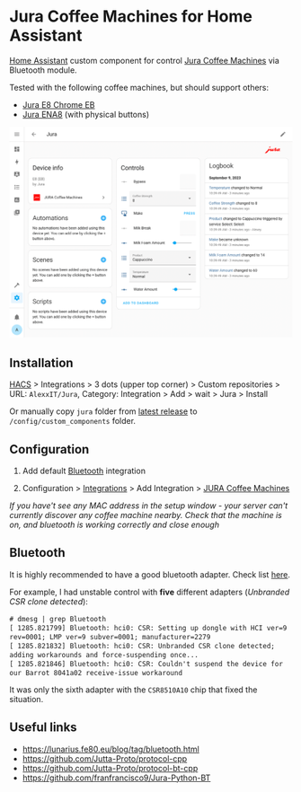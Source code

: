 # Jura Coffee Machines for Home Assistant

[Home Assistant](https://www.home-assistant.io/) custom component for control [Jura Coffee Machines](https://us.jura.com/) via Bluetooth module.

Tested with the following coffee machines, but should support others: 
- [Jura E8 Chrome EB](https://us.jura.com/en/homeproducts/machines/E8-Chrome-NAA-15371)
- [Jura ENA8](https://us.jura.com/en/homeproducts/machines/ENA-8-Metropolitan-Black-NA-15281) (with physical buttons)

![](demo.png)

## Installation

[HACS](https://hacs.xyz/) > Integrations > 3 dots (upper top corner) > Custom repositories > URL: `AlexxIT/Jura`, Category: Integration > Add > wait > Jura > Install

Or manually copy `jura` folder from [latest release](https://github.com/AlexxIT/Jura/releases/latest) to `/config/custom_components` folder.

## Configuration

1. Add default [Bluetooth](https://www.home-assistant.io/integrations/bluetooth/) integration

2. Configuration > [Integrations](https://my.home-assistant.io/redirect/integrations/) > Add Integration > [JURA Coffee Machines](https://my.home-assistant.io/redirect/config_flow_start/?domain=jura)

*If you have't see any MAC address in the setup window - your server can't currently discover any coffee machine nearby. Check that the machine is on, and bluetooth is working correctly and close enough*

## Bluetooth

It is highly recommended to have a good bluetooth adapter. Check list [here](https://www.home-assistant.io/integrations/bluetooth/).

For example, I had unstable control with **five** different adapters (*Unbranded CSR clone detected*):

```
# dmesg | grep Bluetooth
[ 1285.821799] Bluetooth: hci0: CSR: Setting up dongle with HCI ver=9 rev=0001; LMP ver=9 subver=0001; manufacturer=2279
[ 1285.821832] Bluetooth: hci0: CSR: Unbranded CSR clone detected; adding workarounds and force-suspending once...
[ 1285.821846] Bluetooth: hci0: CSR: Couldn't suspend the device for our Barrot 8041a02 receive-issue workaround
```

It was only the sixth adapter with the `CSR8510A10` chip that fixed the situation.

## Useful links

- https://lunarius.fe80.eu/blog/tag/bluetooth.html
- https://github.com/Jutta-Proto/protocol-cpp
- https://github.com/Jutta-Proto/protocol-bt-cpp
- https://github.com/franfrancisco9/Jura-Python-BT
